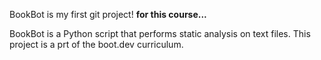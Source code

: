 BookBot is my first git project! **for this course...**

BookBot is a Python script that performs static analysis on text files. This project is a prt of the boot.dev curriculum.
